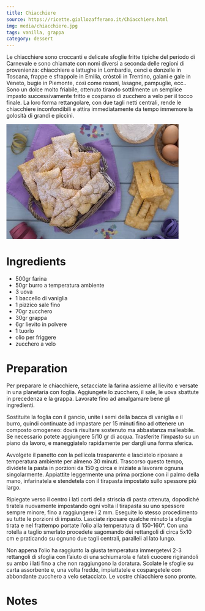 ```yaml
---
title: Chiacchiere
source: https://ricette.giallozafferano.it/Chiacchiere.html
img: media/chiacchiere.jpg
tags: vanilla, grappa
category: dessert
---
```


Le chiacchiere sono croccanti e delicate sfoglie fritte tipiche del periodo di Carnevale e sono chiamate con nomi diversi a seconda delle regioni di provenienza: chiacchiere e lattughe in Lombardia, cenci e donzelle in Toscana, frappe e sfrappole in Emilia, cròstoli in Trentino, galani e gale in Veneto, bugie in Piemonte, così come rosoni, lasagne, pampuglie, ecc.. Sono un dolce molto friabile, ottenuto tirando sottilmente un semplice impasto successivamente fritto e cosparso di zucchero a velo per il tocco finale. La loro forma rettangolare, con due tagli netti centrali, rende le chiacchiere inconfondibili e attira immediatamente da tempo immemore la golosità di grandi e piccini.

![Chiacchiere](media/chiacchiere.jpg)

Ingredients
===========

* 500gr farina
* 50gr burro a temperatura ambiente
* 3 uova
* 1 baccello di vaniglia
* 1 pizzico sale fino
* 70gr zucchero
* 30gr grappa
* 6gr lievito in polvere
* 1 tuorlo
* olio per friggere
* zucchero a velo

Preparation
===========


Per preparare le chiacchiere, setacciate la farina assieme al lievito e versate in una planetaria con foglia. Aggiungete lo zucchero, il sale, le uova sbattute in precedenza e la grappa. Lavorate fino ad amalgamare bene gli ingredienti.

Sostituite la foglia con il gancio, unite i semi della bacca di vaniglia e il burro, quindi continuate ad impastare per 15 minuti fino ad ottenere un composto omogeneo: dovrà risultare sostenuto ma abbastanza malleabile. Se necessario potete aggiungere 5/10 gr di acqua. Trasferite l’impasto su un piano da lavoro, e maneggiatelo rapidamente per dargli una forma sferica.

Avvolgete il panetto con la pellicola trasparente e lasciatelo riposare a temperatura ambiente per almeno 30 minuti. Trascorso questo tempo, dividete la pasta in porzioni da 150 g circa e iniziate a lavorare ognuna singolarmente. Appiattite leggermente una prima porzione con il palmo della mano, infarinatela e stendetela con il tirapasta impostato sullo spessore più largo.

Ripiegate verso il centro i lati corti della striscia di pasta ottenuta, dopodiché tiratela nuovamente impostando ogni volta il tirapasta su uno spessore sempre minore, fino a raggiungere i 2 mm. Eseguite lo stesso procedimento su tutte le porzioni di impasto. Lasciate riposare qualche minuto la sfoglia tirata e nel frattempo portate l’olio alla temperatura di 150-160°. Con una rotella a taglio smerlato procedete sagomando dei rettangoli di circa 5x10 cm e praticando su ognuno due tagli centrali, paralleli al lato lungo.

Non appena l’olio ha raggiunto la giusta temperatura immergetevi 2-3 rettangoli di sfoglia con l’aiuto di una schiumarola e fateli cuocere rigirandoli su ambo i lati fino a che non raggiungono la doratura. Scolate le sfoglie su carta assorbente e, una volta fredde, impiattatele e cospargetele con abbondante zucchero a velo setacciato.
Le vostre chiacchiere sono pronte.


Notes
=====
